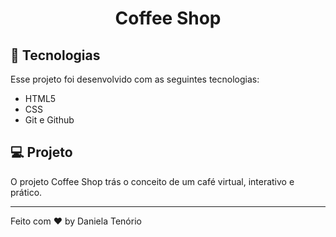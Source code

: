 <h1 align="center"> Coffee Shop </h1>

## 🚀 Tecnologias

Esse projeto foi desenvolvido com as seguintes tecnologias:

- HTML5
- CSS
- Git e Github

## 💻 Projeto

O projeto Coffee Shop trás o conceito de um café virtual, interativo e prático.

---

Feito com ♥ by Daniela Tenório
